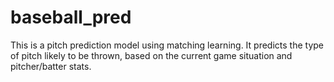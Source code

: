 # baseball_pred
This is a pitch prediction model using matching learning. It predicts the type of pitch likely to be thrown, based on the current game situation and pitcher/batter stats. 
